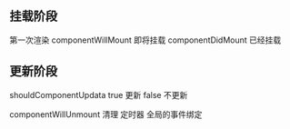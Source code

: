 ## 挂载阶段
第一次渲染
componentWillMount  即将挂载
componentDidMount   已经挂载

##  更新阶段


shouldComponentUpdata
true 更新
false 不更新

componentWillUnmount
清理
定时器
全局的事件绑定